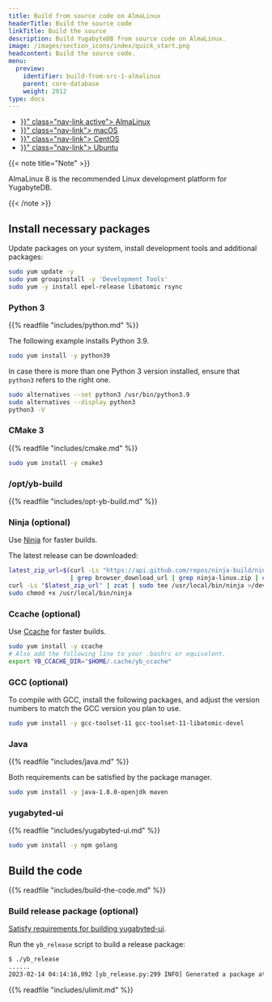 ```yaml
---
title: Build from source code on AlmaLinux
headerTitle: Build the source code
linkTitle: Build the source
description: Build YugabyteDB from source code on AlmaLinux.
image: /images/section_icons/index/quick_start.png
headcontent: Build the source code.
menu:
  preview:
    identifier: build-from-src-1-almalinux
    parent: core-database
    weight: 2912
type: docs
---
```


<ul class="nav nav-tabs-alt nav-tabs-yb">

  <li >
    <a href="{{< relref "./build-from-src-almalinux.md" >}}" class="nav-link active">
      <i class="fa-brands fa-linux" aria-hidden="true"></i>
      AlmaLinux
    </a>
  </li>

  <li >
    <a href="{{< relref "./build-from-src-macos.md" >}}" class="nav-link">
      <i class="fa-brands fa-apple" aria-hidden="true"></i>
      macOS
    </a>
  </li>

  <li >
    <a href="{{< relref "./build-from-src-centos.md" >}}" class="nav-link">
      <i class="fa-brands fa-linux" aria-hidden="true"></i>
      CentOS
    </a>
  </li>

  <li >
    <a href="{{< relref "./build-from-src-ubuntu.md" >}}" class="nav-link">
      <i class="fa-brands fa-linux" aria-hidden="true"></i>
      Ubuntu
    </a>
  </li>

</ul>

{{< note title="Note" >}}

AlmaLinux 8 is the recommended Linux development platform for YugabyteDB.

{{< /note >}}

## Install necessary packages

Update packages on your system, install development tools and additional packages:

```sh
sudo yum update -y
sudo yum groupinstall -y 'Development Tools'
sudo yum -y install epel-release libatomic rsync
```

### Python 3

{{% readfile "includes/python.md" %}}

The following example installs Python 3.9.

```sh
sudo yum install -y python39
```

In case there is more than one Python 3 version installed, ensure that `python3` refers to the right one.

```sh
sudo alternatives --set python3 /usr/bin/python3.9
sudo alternatives --display python3
python3 -V
```

### CMake 3

{{% readfile "includes/cmake.md" %}}

```sh
sudo yum install -y cmake3
```

### /opt/yb-build

{{% readfile "includes/opt-yb-build.md" %}}

### Ninja (optional)

Use [Ninja][ninja] for faster builds.

The latest release can be downloaded:

```sh
latest_zip_url=$(curl -Ls "https://api.github.com/repos/ninja-build/ninja/releases/latest" \
                 | grep browser_download_url | grep ninja-linux.zip | cut -d \" -f 4)
curl -Ls "$latest_zip_url" | zcat | sudo tee /usr/local/bin/ninja >/dev/null
sudo chmod +x /usr/local/bin/ninja
```

[ninja]: https://ninja-build.org

### Ccache (optional)

Use [Ccache][ccache] for faster builds.

```sh
sudo yum install -y ccache
# Also add the following line to your .bashrc or equivalent.
export YB_CCACHE_DIR="$HOME/.cache/yb_ccache"
```

[ccache]: https://ccache.dev

### GCC (optional)

To compile with GCC, install the following packages, and adjust the version numbers to match the GCC version you plan to use.

```sh
sudo yum install -y gcc-toolset-11 gcc-toolset-11-libatomic-devel
```

### Java

{{% readfile "includes/java.md" %}}

Both requirements can be satisfied by the package manager.

```sh
sudo yum install -y java-1.8.0-openjdk maven
```

### yugabyted-ui

{{% readfile "includes/yugabyted-ui.md" %}}

```sh
sudo yum install -y npm golang
```

## Build the code

{{% readfile "includes/build-the-code.md" %}}

### Build release package (optional)

[Satisfy requirements for building yugabyted-ui](#yugabyted-ui).

Run the `yb_release` script to build a release package:

```output.sh
$ ./yb_release
......
2023-02-14 04:14:16,092 [yb_release.py:299 INFO] Generated a package at '/home/user/code/yugabyte-db/build/yugabyte-2.17.2.0-b8e42eecde0e45a743d51e244dbd9662a6130cd6-release-clang15-centos-x86_64.tar.gz'
```

{{% readfile "includes/ulimit.md" %}}
